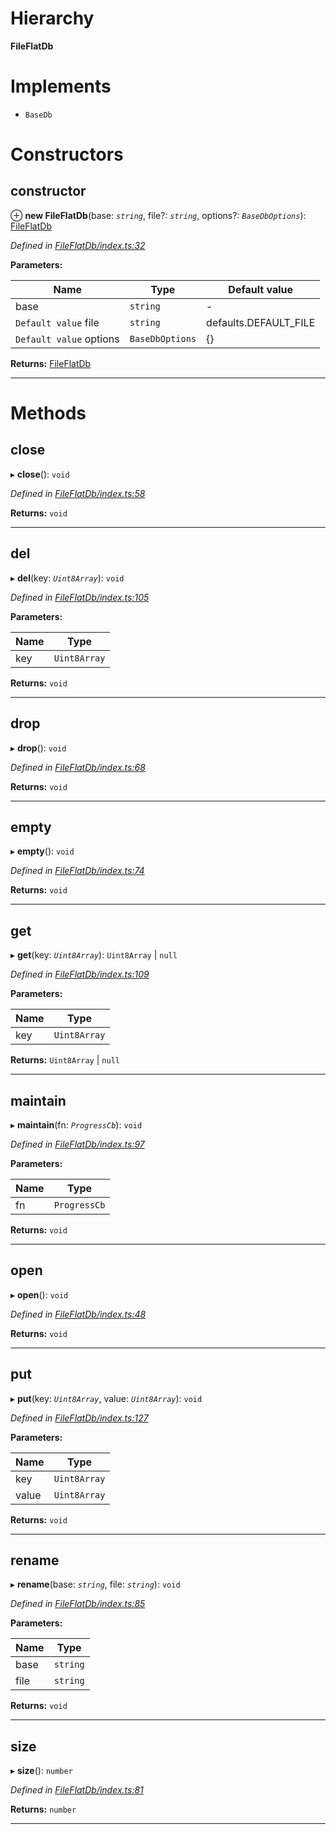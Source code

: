 

# Hierarchy

**FileFlatDb**

# Implements

* `BaseDb`

# Constructors

<a id="constructor"></a>

##  constructor

⊕ **new FileFlatDb**(base: *`string`*, file?: *`string`*, options?: *`BaseDbOptions`*): [FileFlatDb](_fileflatdb_index_.fileflatdb.md)

*Defined in [FileFlatDb/index.ts:32](https://github.com/polkadot-js/common/blob/477be90/packages/db/src/FileFlatDb/index.ts#L32)*

**Parameters:**

| Name | Type | Default value |
| ------ | ------ | ------ |
| base | `string` | - |
| `Default value` file | `string` |  defaults.DEFAULT_FILE |
| `Default value` options | `BaseDbOptions` |  {} |

**Returns:** [FileFlatDb](_fileflatdb_index_.fileflatdb.md)

___

# Methods

<a id="close"></a>

##  close

▸ **close**(): `void`

*Defined in [FileFlatDb/index.ts:58](https://github.com/polkadot-js/common/blob/477be90/packages/db/src/FileFlatDb/index.ts#L58)*

**Returns:** `void`

___
<a id="del"></a>

##  del

▸ **del**(key: *`Uint8Array`*): `void`

*Defined in [FileFlatDb/index.ts:105](https://github.com/polkadot-js/common/blob/477be90/packages/db/src/FileFlatDb/index.ts#L105)*

**Parameters:**

| Name | Type |
| ------ | ------ |
| key | `Uint8Array` |

**Returns:** `void`

___
<a id="drop"></a>

##  drop

▸ **drop**(): `void`

*Defined in [FileFlatDb/index.ts:68](https://github.com/polkadot-js/common/blob/477be90/packages/db/src/FileFlatDb/index.ts#L68)*

**Returns:** `void`

___
<a id="empty"></a>

##  empty

▸ **empty**(): `void`

*Defined in [FileFlatDb/index.ts:74](https://github.com/polkadot-js/common/blob/477be90/packages/db/src/FileFlatDb/index.ts#L74)*

**Returns:** `void`

___
<a id="get"></a>

##  get

▸ **get**(key: *`Uint8Array`*):  `Uint8Array` &#124; `null`

*Defined in [FileFlatDb/index.ts:109](https://github.com/polkadot-js/common/blob/477be90/packages/db/src/FileFlatDb/index.ts#L109)*

**Parameters:**

| Name | Type |
| ------ | ------ |
| key | `Uint8Array` |

**Returns:**  `Uint8Array` &#124; `null`

___
<a id="maintain"></a>

##  maintain

▸ **maintain**(fn: *`ProgressCb`*): `void`

*Defined in [FileFlatDb/index.ts:97](https://github.com/polkadot-js/common/blob/477be90/packages/db/src/FileFlatDb/index.ts#L97)*

**Parameters:**

| Name | Type |
| ------ | ------ |
| fn | `ProgressCb` |

**Returns:** `void`

___
<a id="open"></a>

##  open

▸ **open**(): `void`

*Defined in [FileFlatDb/index.ts:48](https://github.com/polkadot-js/common/blob/477be90/packages/db/src/FileFlatDb/index.ts#L48)*

**Returns:** `void`

___
<a id="put"></a>

##  put

▸ **put**(key: *`Uint8Array`*, value: *`Uint8Array`*): `void`

*Defined in [FileFlatDb/index.ts:127](https://github.com/polkadot-js/common/blob/477be90/packages/db/src/FileFlatDb/index.ts#L127)*

**Parameters:**

| Name | Type |
| ------ | ------ |
| key | `Uint8Array` |
| value | `Uint8Array` |

**Returns:** `void`

___
<a id="rename"></a>

##  rename

▸ **rename**(base: *`string`*, file: *`string`*): `void`

*Defined in [FileFlatDb/index.ts:85](https://github.com/polkadot-js/common/blob/477be90/packages/db/src/FileFlatDb/index.ts#L85)*

**Parameters:**

| Name | Type |
| ------ | ------ |
| base | `string` |
| file | `string` |

**Returns:** `void`

___
<a id="size"></a>

##  size

▸ **size**(): `number`

*Defined in [FileFlatDb/index.ts:81](https://github.com/polkadot-js/common/blob/477be90/packages/db/src/FileFlatDb/index.ts#L81)*

**Returns:** `number`

___

